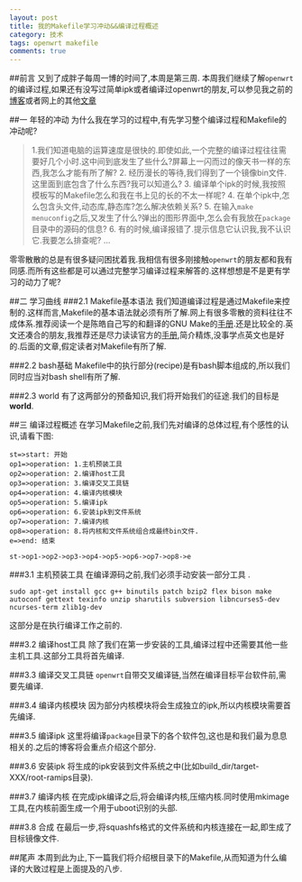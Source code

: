```yaml
---
layout: post
title: 我的Makefile学习冲动&&编译过程概述
category: 技术
tags: openwrt makefile
comments: true
---
```


##前言
又到了成胖子每周一博的时间了,本周是第三周.
本周我们继续了解`openwrt`的编译过程,如果还有没写过简单ipk或者编译过openwrt的朋友,可以参见我之前的[博客](http://blog.csdn.net/icy_river/article/details/48260859)或者网上的其他[文章](https://www.baidu.com/s?wd=%E7%BC%96%E8%AF%91openwrt&rsv_spt=1&rsv_iqid=0x8f1fcaec0016b4fc&issp=1&f=8&rsv_bp=0&rsv_idx=2&ie=utf-8&tn=baiduhome_pg&rsv_enter=1&rsv_sug3=15&rsv_sug1=10)

##一 年轻的冲动
为什么我在学习的过程中,有先学习整个编译过程和Makefile的冲动呢?
> 1.我们知道电脑的运算速度是很快的.即使如此,一个完整的编译过程往往需要好几个小时.这中间到底发生了些什么?屏幕上一闪而过的像天书一样的东西,我怎么才能有所了解?
> 2. 经历漫长的等待,我们得到了一个镜像bin文件.这里面到底包含了什么东西?我可以知道么?
> 3. 编译单个ipk的时候,我按照模板写的Makefile怎么和我在书上见的长的不太一样呢?
> 4. 在单个ipk中,怎么包含头文件,动态库,静态库?怎么解决依赖关系?
> 5. 在输入`make menuconfig`之后,又发生了什么?弹出的图形界面中,怎么会有我放在`package`目录中的源码的信息?
> 6. 有的时候,编译报错了.提示信息它认识我,我不认识它.我要怎么排查呢?
> ...

零零散散的总是有很多疑问困扰着我.我相信有很多刚接触`openwrt`的朋友都和我有同感.而所有这些都是可以通过完整学习编译过程来解答的.这样想想是不是更有学习的动力了呢?

##二 学习曲线
###2.1 Makefile基本语法
我们知道编译过程是通过Makefile来控制的.这样而言,Makefile的基本语法就必须有所了解.网上有很多零散的资料往往不成体系.推荐阅读一个是陈皓自己写的和翻译的GNU Make的[手册](http://blog.csdn.net/haoel/article/details/2886).还是比较全的.英文还凑合的朋友,我推荐还是尽力读读官方的[手册](https://www.gnu.org/software/make/manual/),简介精炼,没事学点英文也是好的.后面的文章,假定读者对Makefile有所了解.

###2.2 bash基础
Makefile中的执行部分(recipe)是有bash脚本组成的,所以我们同时应当对bash shell有所了解.

###2.3 world
有了这两部分的预备知识,我们将开始我们的征途.我们的目标是**world**.

##三 编译过程概述
在学习Makefile之前,我们先对编译的总体过程,有个感性的认识,请看下图:

```flow
st=>start: 开始
op1=>operation: 1.主机预装工具
op2=>operation: 2.编译host工具
op3=>operation: 3.编译交叉工具链
op4=>operation: 4.编译内核模块
op5=>operation: 5.编译ipk
op6=>operation: 6.安装ipk到文件系统
op7=>operation: 7.编译内核
op8=>operation: 8.将内核和文件系统组合成最终bin文件.
e=>end: 结束

st->op1->op2->op3->op4->op5->op6->op7->op8->e
```

###3.1 主机预装工具
在编译源码之前,我们必须手动安装一部分工具 .

```
sudo apt-get install gcc g++ binutils patch bzip2 flex bison make autoconf gettext texinfo unzip sharutils subversion libncurses5-dev ncurses-term zlib1g-dev
```

这部分是在执行编译工作之前的.

###3.2 编译host工具
除了我们在第一步安装的工具,编译过程中还需要其他一些主机工具.这部分工具将首先编译.

###3.3 编译交叉工具链
`openwrt`自带交叉编译链,当然在编译目标平台软件前,需要先编译.

###3.4 编译内核模块
因为部分内核模块将会生成独立的ipk,所以内核模块需要首先编译.

###3.5 编译ipk
这里将编译`package`目录下的各个软件包,这也是和我们最为息息相关的.之后的博客将会重点介绍这个部分.

###3.6 安装ipk
将生成的ipk安装到文件系统之中(比如build_dir/target-XXX/root-ramips目录).

###3.7 编译内核
在完成ipk编译之后,将会编译内核,压缩内核.同时使用mkimage工具,在内核前面生成一个用于uboot识别的头部.

###3.8 合成
在最后一步,将squashfs格式的文件系统和内核连接在一起,即生成了目标镜像文件.

##尾声
本周到此为止,下一篇我们将介绍根目录下的Makefile,从而知道为什么编译的大致过程是上面提及的八步.
